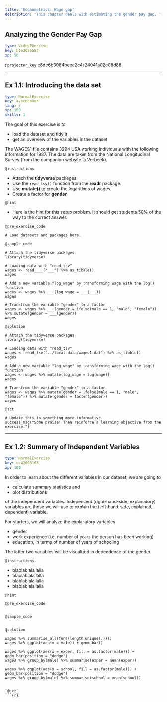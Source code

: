 ```yaml
---
title: 'Econometrics: Wage gap'
description: 'This chapter deals with estimating the gender pay gap. '
---
```


## Analyzing the Gender Pay Gap

```yaml
type: VideoExercise
key: b1e3055583
xp: 50
```

`@projector_key`
c8de6b3084beec2c4e24041a02e08d88

---

## Ex 1.1: Introducing the data set

```yaml
type: NormalExercise
key: 42ecbeba83
lang: r
xp: 100
skills: 1
```

The goal of this exercise is to

- load the dataset and tidy it
- get an overview of the variables in the dataset

The WAGES1 file contains 3294 USA working individuals with the following information for 1987. The data are taken from the National Longitudinal Survey (from the companion website to Verbeek).




`@instructions`
- Attach the **tidyverse** packages 
- Use the `read_tsv()` function from the **readr** package. 
- Use **mutate()** to create the logarithms of wages
- Create a factor for **gender**

`@hint`
- Here is the hint for this setup problem. It should get students 50% of the way to the correct answer.

`@pre_exercise_code`
```{r}
# Load datasets and packages here.
```

`@sample_code`
```{r}
# Attach the tidyverse packages
library(tidyverse)

# Loading data with "read_tsv"
wages <- read____("___") %>% as_tibble()
wages

# Add a new variable "log_wage" by transforming wage with the log() function
wages <- wages %>% ___(log_wage = ___(___)) 
wages

# Transfrom the variable "gender" to a factor
wages <- wages %>% ___(gender = ifelse(male == 1, "male", "female")) %>% mutate(gender = ___(gender))
wages
```

`@solution`
```{r}
# Attach the tidyverse packages
library(tidyverse)

# Loading data with "read_tsv"
wages <- read_tsv("../local-data/wages1.dat") %>% as_tibble()
wages

# Add a new variable "log_wage" by transforming wage with the log() function
wages <- wages %>% mutate(log_wage = log(wage)) 
wages

# Transfrom the variable "gender" to a factor
wages <- wages %>% mutate(gender = ifelse(male == 1, "male", "female")) %>% mutate(gender = factor(gender))
wages
```

`@sct`
```{r}
# Update this to something more informative.
success_msg("Some praise! Then reinforce a learning objective from the exercise.")
```

---

## Ex 1.2: Summary of Independent Variables

```yaml
type: NormalExercise
key: cc42003163
xp: 100
```

In order to learn about the different variables in our dataset, we are going to 

- calculate summary statistics and
- plot distributions

of the independent variables. Independent (right-hand-side, explanatory) variables are those we will use to explain the (left-hand-side, explained, dependent) variable.

For starters, we will analyze the explanatory variables

- gender
- work experience (i.e. number of years the person has been working)
- education, in terms of number of years of schooling

The latter two variables will be visualized in dependence of the gender.

`@instructions`
- blablablalallalla
- blablablalallalla
- blablablalallalla
- blablablalallalla

`@hint`


`@pre_exercise_code`
```{r}

```

`@sample_code`
```{r}

```

`@solution`
```{r}
wages %>% summarise_all(funs(length(unique(.))))
wages %>% ggplot(aes(x = male)) + geom_bar()

wages %>% ggplot(aes(x = exper, fill = as.factor(male))) + geom_bar(position = "dodge")
wages %>% group_by(male) %>% summarise(exper = mean(exper))

wages %>% ggplot(aes(x = school, fill = as.factor(male))) + geom_bar(position = "dodge")
wages %>% group_by(male) %>% summarise(school = mean(school))
```

```

`@sct`
```{r}

```
